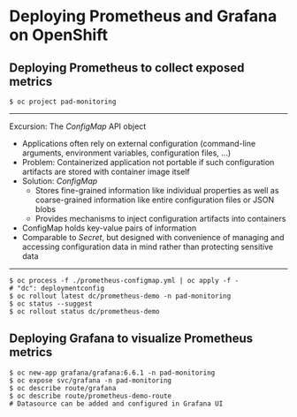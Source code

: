 # Deploying Prometheus and Grafana on OpenShift

## Deploying Prometheus to collect exposed metrics
```
$ oc project pad-monitoring
```

---
Excursion: The _ConfigMap_ API object
* Applications often rely on external configuration (command-line arguments, environment variables, configuration files, ...)
* Problem: Containerized application not portable if such configuration artifacts are stored with container image itself
* Solution: _ConfigMap_
    * Stores fine-grained information like individual properties as well as coarse-grained information like entire configuration files or JSON blobs
    * Provides mechanisms to inject configuration artifacts into containers
* ConfigMap holds key-value pairs of information
* Comparable to _Secret_, but designed with convenience of managing and accessing configuration data in mind rather than protecting sensitive data
---

```
$ oc process -f ./prometheus-configmap.yml | oc apply -f -
# "dc": deploymentconfig
$ oc rollout latest dc/prometheus-demo -n pad-monitoring
$ oc status --suggest
$ oc rollout status dc/prometheus-demo
```

## Deploying Grafana to visualize Prometheus metrics

```
$ oc new-app grafana/grafana:6.6.1 -n pad-monitoring
$ oc expose svc/grafana -n pad-monitoring
$ oc describe route/grafana
$ oc describe route/prometheus-demo-route
# Datasource can be added and configured in Grafana UI
```

